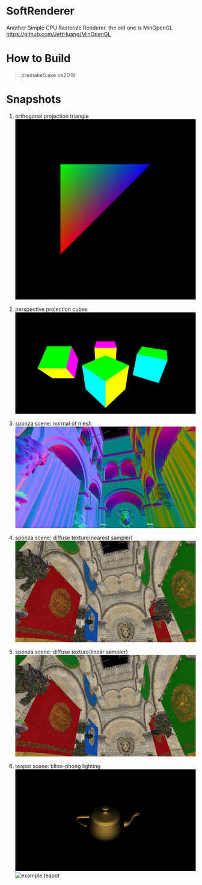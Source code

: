 # SoftRenderer
Another Simple CPU Rasterize Renderer.  the old one is MinOpenGL https://github.com/JettHuang/MinOpenGL

# How to Build
> premake5.exe vs2019

# Snapshots
1. orthogonal projection triangle
![example triangle](https://github.com/JettHuang/AnotherSoftRasterizeRender/blob/master/Triangle.jpg)

2. perspective projection cubes
![example cubes](https://github.com/JettHuang/AnotherSoftRasterizeRender/blob/master/Cubes.jpg)

3. sponza scene: normal of mesh
 ![example sponza](https://github.com/JettHuang/AnotherSoftRasterizeRender/blob/master/sponza_normal.jpg)

4. sponza scene: diffuse texture(nearest sampler)
![example sponza](https://github.com/JettHuang/AnotherSoftRasterizeRender/blob/master/sponza_sample_nearest.jpg)

5. sponza scene: diffuse texture(linear sampler)
![example sponza](https://github.com/JettHuang/AnotherSoftRasterizeRender/blob/master/sponza_sample_linear.jpg)

6. teapot scene: blinn-phong lighting
![example teapot](https://github.com/JettHuang/AnotherSoftRasterizeRender/blob/master/teapot.jpg)
![example teapot](https://github.com/JettHuang/SoftRenderer/blob/master/teapot_02.jpg)

